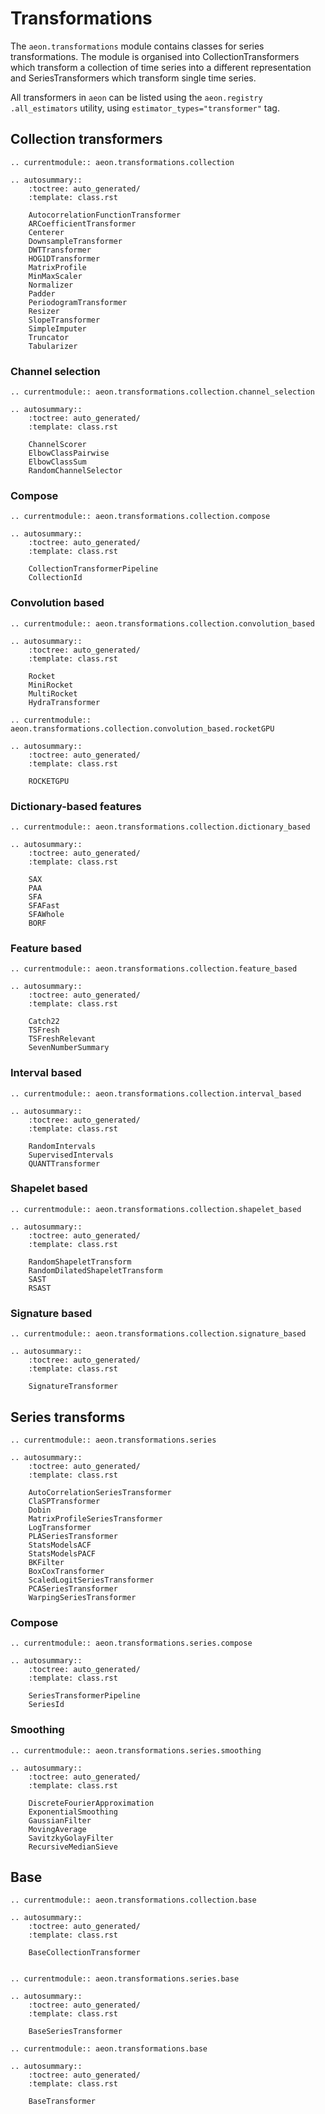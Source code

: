# Transformations

The `aeon.transformations` module contains classes for series
transformations. The module is organised into CollectionTransformers which transform a
collection of time series into a different representation and SeriesTransformers which
transform single time series.

All transformers in `aeon` can be listed using the `aeon.registry
.all_estimators` utility, using `estimator_types="transformer"` tag.

## Collection transformers

```{eval-rst}
.. currentmodule:: aeon.transformations.collection

.. autosummary::
    :toctree: auto_generated/
    :template: class.rst

    AutocorrelationFunctionTransformer
    ARCoefficientTransformer
    Centerer
    DownsampleTransformer
    DWTTransformer
    HOG1DTransformer
    MatrixProfile
    MinMaxScaler
    Normalizer
    Padder
    PeriodogramTransformer
    Resizer
    SlopeTransformer
    SimpleImputer
    Truncator
    Tabularizer
```

### Channel selection

```{eval-rst}
.. currentmodule:: aeon.transformations.collection.channel_selection

.. autosummary::
    :toctree: auto_generated/
    :template: class.rst

    ChannelScorer
    ElbowClassPairwise
    ElbowClassSum
    RandomChannelSelector
```

### Compose

```{eval-rst}
.. currentmodule:: aeon.transformations.collection.compose

.. autosummary::
    :toctree: auto_generated/
    :template: class.rst

    CollectionTransformerPipeline
    CollectionId
```

### Convolution based

```{eval-rst}
.. currentmodule:: aeon.transformations.collection.convolution_based

.. autosummary::
    :toctree: auto_generated/
    :template: class.rst

    Rocket
    MiniRocket
    MultiRocket
    HydraTransformer
```

```{eval-rst}
.. currentmodule:: aeon.transformations.collection.convolution_based.rocketGPU

.. autosummary::
    :toctree: auto_generated/
    :template: class.rst

    ROCKETGPU
```

### Dictionary-based features

```{eval-rst}
.. currentmodule:: aeon.transformations.collection.dictionary_based

.. autosummary::
    :toctree: auto_generated/
    :template: class.rst

    SAX
    PAA
    SFA
    SFAFast
    SFAWhole
    BORF
```

### Feature based

```{eval-rst}
.. currentmodule:: aeon.transformations.collection.feature_based

.. autosummary::
    :toctree: auto_generated/
    :template: class.rst

    Catch22
    TSFresh
    TSFreshRelevant
    SevenNumberSummary
```

### Interval based

```{eval-rst}
.. currentmodule:: aeon.transformations.collection.interval_based

.. autosummary::
    :toctree: auto_generated/
    :template: class.rst

    RandomIntervals
    SupervisedIntervals
    QUANTTransformer
```

### Shapelet based

```{eval-rst}
.. currentmodule:: aeon.transformations.collection.shapelet_based

.. autosummary::
    :toctree: auto_generated/
    :template: class.rst

    RandomShapeletTransform
    RandomDilatedShapeletTransform
    SAST
    RSAST
```

### Signature based

```{eval-rst}
.. currentmodule:: aeon.transformations.collection.signature_based

.. autosummary::
    :toctree: auto_generated/
    :template: class.rst

    SignatureTransformer
```

## Series transforms

```{eval-rst}
.. currentmodule:: aeon.transformations.series

.. autosummary::
    :toctree: auto_generated/
    :template: class.rst

    AutoCorrelationSeriesTransformer
    ClaSPTransformer
    Dobin
    MatrixProfileSeriesTransformer
    LogTransformer
    PLASeriesTransformer
    StatsModelsACF
    StatsModelsPACF
    BKFilter
    BoxCoxTransformer
    ScaledLogitSeriesTransformer
    PCASeriesTransformer
    WarpingSeriesTransformer
```

### Compose

```{eval-rst}
.. currentmodule:: aeon.transformations.series.compose

.. autosummary::
    :toctree: auto_generated/
    :template: class.rst

    SeriesTransformerPipeline
    SeriesId
```

### Smoothing

```{eval-rst}
.. currentmodule:: aeon.transformations.series.smoothing

.. autosummary::
    :toctree: auto_generated/
    :template: class.rst

    DiscreteFourierApproximation
    ExponentialSmoothing
    GaussianFilter
    MovingAverage
    SavitzkyGolayFilter
    RecursiveMedianSieve
```

## Base

```{eval-rst}
.. currentmodule:: aeon.transformations.collection.base

.. autosummary::
    :toctree: auto_generated/
    :template: class.rst

    BaseCollectionTransformer


.. currentmodule:: aeon.transformations.series.base

.. autosummary::
    :toctree: auto_generated/
    :template: class.rst

    BaseSeriesTransformer

.. currentmodule:: aeon.transformations.base

.. autosummary::
    :toctree: auto_generated/
    :template: class.rst

    BaseTransformer
```
